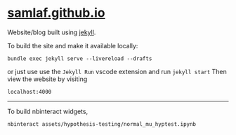 # [samlaf.github.io](https://samlaf.github.io/)
Website/blog built using [jekyll](https://jekyllrb.com/).

To build the site and make it available locally:
```
bundle exec jekyll serve --livereload --drafts
```
or just use use the `Jekyll Run` vscode extension and run `jekyll start`
Then view the website by visiting
```
localhost:4000
```

--------------------------
To build nbinteract widgets,
```
nbinteract assets/hypothesis-testing/normal_mu_hyptest.ipynb
```